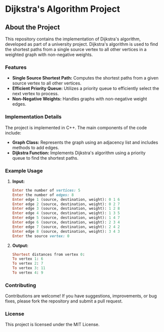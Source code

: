 # Dijkstra's Algorithm Project

## About the Project

This repository contains the implementation of Dijkstra's algorithm, developed as part of a university project. Dijkstra's algorithm is used to find the shortest paths from a single source vertex to all other vertices in a weighted graph with non-negative weights.

### Features

- **Single Source Shortest Path:** Computes the shortest paths from a given source vertex to all other vertices.
- **Efficient Priority Queue:** Utilizes a priority queue to efficiently select the next vertex to process.
- **Non-Negative Weights:** Handles graphs with non-negative weight edges.

### Implementation Details

The project is implemented in C++. The main components of the code include:

- **Graph Class:** Represents the graph using an adjacency list and includes methods to add edges.
- **Dijkstra Function:** Implements Dijkstra's algorithm using a priority queue to find the shortest paths.

### Example Usage

1. **Input:**
    ```ruby
    Enter the number of vertices: 5
    Enter the number of edges: 8
    Enter edge 1 (source, destination, weight): 0 1 6
    Enter edge 2 (source, destination, weight): 0 2 7
    Enter edge 3 (source, destination, weight): 1 2 8
    Enter edge 4 (source, destination, weight): 1 3 5
    Enter edge 5 (source, destination, weight): 1 4 7
    Enter edge 6 (source, destination, weight): 2 3 4
    Enter edge 7 (source, destination, weight): 2 4 2
    Enter edge 8 (source, destination, weight): 3 4 3
    Enter the source vertex: 0
    ```

2. **Output:**
    ```ruby
    Shortest distances from vertex 0:
    To vertex 1: 6
    To vertex 2: 7
    To vertex 3: 11
    To vertex 4: 9
    ```

### Contributing

Contributions are welcome! If you have suggestions, improvements, or bug fixes, please fork the repository and submit a pull request.

### License

This project is licensed under the MIT License.
